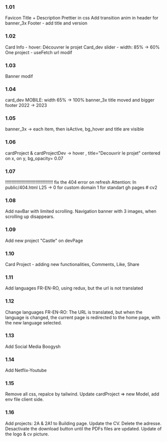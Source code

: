 ### 1.01

Favicon Title + Description Prettier in css Add transition anim in header for banner_3x Footer - add title and version

### 1.02

Card Info - hover: Découvrer le projet Card_dev slider - width: 85% -> 60% One project - useFetch url modif

### 1.03

Banner modif

### 1.04

card_dev MOBILE: width 65% -> 100% banner_3x title moved and bigger footer 2022 -> 2023

### 1.05

banner_3x -> each item, then isActive, bg_hover and title are visible

### 1.06

cardProject & cardProjectDev -> hover , title="Decouvrir le projet" centered on x, on y, bg_opacity= 0.07

### 1.07

!!!!!!!!!!!!!!!!!!!!!!!!!!!!!!!!!!!!!! fix the 404 error on refresh Attention: In public/404.html L25 -> 0 for custom domain 1 for standart gh pages # cv2

### 1.08

Add navBar with limited scrolling. Navigation banner with 3 images, when scrolling up disappears.

### 1.09

Add new project "Castle" on devPage

### 1.10

Card Project - adding new functionalities, Comments, Like, Share

### 1.11

Add languages FR-EN-RO, using redux, but the url is not translated

### 1.12

Change languages FR-EN-RO:
The URL is translated, but when the language is changed, the current page is redirected to the home page, with the new language selected.

### 1.13

Add Social Media Boogysh

### 1.14

Add Netflix-Youtube

### 1.15

Remove all css, repalce by tailwind. Update cardProject => new Model, add env file client side.

### 1.16

Add projects: 2A & 2A1 to Building page. Update the CV. Delete the adresse. Desactivate the download button until the PDFs files are updated. Update of the logo & cv picture.

